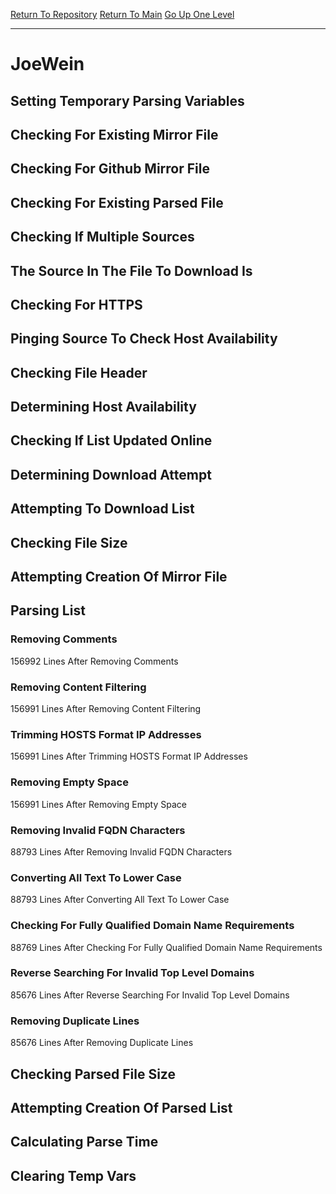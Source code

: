 [Return To Repository](https://github.com/deathbybandaid/piholeparser/)
[Return To Main](https://github.com/deathbybandaid/piholeparser/blob/master/RecentRunLogs/Mainlog.md)
[Go Up One Level](https://github.com/deathbybandaid/piholeparser/blob/master/RecentRunLogs/TopLevelScripts/30-Processing-External-Blacklists.md)
____________________________________
# JoeWein
## Setting Temporary Parsing Variables
## Checking For Existing Mirror File
## Checking For Github Mirror File
## Checking For Existing Parsed File
## Checking If Multiple Sources
## The Source In The File To Download Is
## Checking For HTTPS
## Pinging Source To Check Host Availability
## Checking File Header
## Determining Host Availability
## Checking If List Updated Online
## Determining Download Attempt
## Attempting To Download List
## Checking File Size
## Attempting Creation Of Mirror File
## Parsing List
### Removing Comments
156992 Lines After Removing Comments
### Removing Content Filtering
156991 Lines After Removing Content Filtering
### Trimming HOSTS Format IP Addresses
156991 Lines After Trimming HOSTS Format IP Addresses
### Removing Empty Space
156991 Lines After Removing Empty Space
### Removing Invalid FQDN Characters
88793 Lines After Removing Invalid FQDN Characters
### Converting All Text To Lower Case
88793 Lines After Converting All Text To Lower Case
### Checking For Fully Qualified Domain Name Requirements
88769 Lines After Checking For Fully Qualified Domain Name Requirements
### Reverse Searching For Invalid Top Level Domains
85676 Lines After Reverse Searching For Invalid Top Level Domains
### Removing Duplicate Lines
85676 Lines After Removing Duplicate Lines
## Checking Parsed File Size
## Attempting Creation Of Parsed List
## Calculating Parse Time
## Clearing Temp Vars
